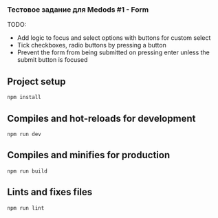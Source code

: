 ### Тестовое задание для Medods #1 - Form

TODO:
- Add logic to focus and select options with buttons for custom select
- Tick checkboxes, radio buttons by pressing a button
- Prevent the form from being submitted on pressing enter unless the submit button is focused

## Project setup
```
npm install
```

## Compiles and hot-reloads for development
```
npm run dev
```

## Compiles and minifies for production
```
npm run build
```

## Lints and fixes files
```
npm run lint
```
